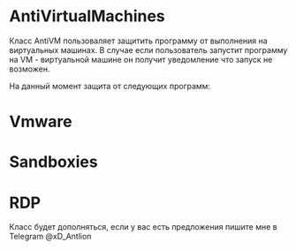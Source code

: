 # AntiVirtualMachines

Класс AntiVM пользоваляет защитить программу от выполнения на виртуальных машинах.
В случае если пользователь запустит программу на VM - виртуальной машине он получит уведомление что запуск не возможен.

На данный момент защита от следующих программ:
# Vmware
# Sandboxies
# RDP

Класс будет дополняться, если у вас есть предложения пишите мне в Telegram @xD_Antlion

